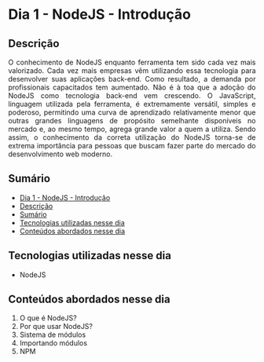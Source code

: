 # Dia 1 - NodeJS - Introdução

## Descrição
<p align="justify">
O conhecimento de NodeJS enquanto ferramenta tem sido cada vez mais valorizado. Cada vez mais empresas vêm utilizando essa tecnologia para desenvolver suas aplicações back-end. Como resultado, a demanda por profissionais capacitados tem aumentado.
Não é à toa que a adoção do NodeJS como tecnologia back-end vem crescendo. O JavaScript, linguagem utilizada pela ferramenta, é extremamente versátil, simples e poderoso, permitindo uma curva de aprendizado relativamente menor que outras grandes linguagens de propósito semelhante disponíveis no mercado e, ao mesmo tempo, agrega grande valor a quem a utiliza.
Sendo assim, o conhecimento da correta utilização do NodeJS torna-se de extrema importância para pessoas que buscam fazer parte do mercado do desenvolvimento web moderno.
</p>

## Sumário
- [Dia 1 - NodeJS - Introdução](#dia-1---nodejs---introdução)
- [Descrição](#descrição)
- [Sumário](#sumário)
- [Tecnologias utilizadas nesse dia](#tecnologias-utilizadas-nesse-dia)
- [Conteúdos abordados nesse dia](#conteúdos-abordados-nesse-dia)

## Tecnologias utilizadas nesse dia
- NodeJS

## Conteúdos abordados nesse dia
1. O que é NodeJS?
2. Por que usar NodeJS?
3. Sistema de módulos
4. Importando módulos
5. NPM
